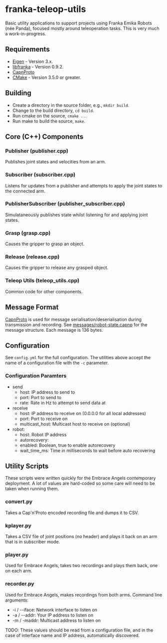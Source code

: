 # franka-teleop-utils

Basic utility applications to support projects using Franka Emika Robots (née Panda), focused mostly around teleoperation tasks. This is very much a work-in-progress.

## Requirements

* [Eigen](https://eigen.tuxfamily.org/index.php?title=Main_Page) - Version 3.x.
* [libfranka](https://github.com/frankaemika/libfranka) - Version 0.9.2.
* [CapnProto](https://capnproto.org/)
* [CMake](https://cmake.org) - Version 3.5.0 or greater.

## Building

* Create a directory in the source folder, e.g., `mkdir build`.
* Change to the build directory, `cd build`.
* Run cmake on the source, `cmake ..`.
* Run make to build the source, `make`.

## Core (C++) Components

### Publisher (publisher.cpp)

Publishes joint states and velocities from an arm.

### Subscriber (subscriber.cpp)

Listens for updates from a publisher and attempts to apply the joint states to
the connected arm.

### PublisherSubscriber (publisher_subscriber.cpp)

Simulataneously publishes state whilst listening for and applying joint states.

### Grasp (grasp.cpp)

Causes the gripper to grasp an object.

### Release (release.cpp)

Causes the gripper to release any grasped object.

### Teleop Utils (teleop_utils.cpp)

Common code for other components.

## Message Format

[CapnProto](https://capnproto.org/) is used for message serialisation/deserialisation
during transmission and recording. See [messages/robot-state.capnp](messages/robot-state.capnp) for the message structure. Each message is 136 bytes.

## Configuration

See `config.yml` for the full configuration. The utilities above accept the name of a configuration file with the `-c` parameter.

### Configuration Paramters

* send
  * host: IP address to send to
  * port: Port to send to
  * rate: Rate in Hz to attempt to send data at
* receive
  * host: IP address to receive on (0.0.0.0 for all local addresses)
  * port: Port to receive on
  * multicast_host: Multicast host to receive on (optional)
* robot:
  * host: Robot IP address
  * autorecovery:
  * enabled: Boolean, true to enable autorecovery
  * wait_time_ms: Time in milliseconds to wait before auto recovering

## Utility Scripts

These scripts were written quickly for the Embrace Angels contemporary deployment. A lot of values are hard-coded so some care will need to be taken when running them.

### convert.py

Takes a Cap'n'Proto encoded recording file and dumps it to CSV.

### kplayer.py

Takes a CSV file of joint positions (no header) and plays it back on an arm that is in subscriber mode.

### player.py

Used for Embrace Angels, takes two recordings and plays them back, one on each arm.

### recorder.py

Used for Embrace Angels, makes recordings from both arms.
Command line arguments:

* -i / --iface: Network interface to listen on
* -a / --addr: Your IP address to listen on
* -m / -maddr: Multicast address to listen on

TODO: These values should be read from a configuration file, and in the case of interface name and IP address, automatically discovered.
